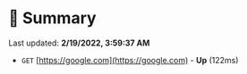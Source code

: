 # 📖 Summary
Last updated: **2/19/2022, 3:59:37 AM**

- `GET` [https://google.com](https://google.com) - **Up** (122ms)
